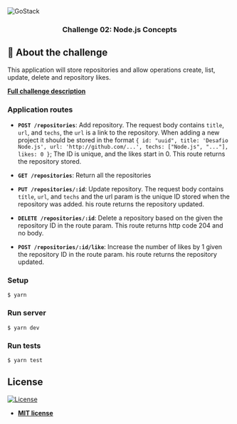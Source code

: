 <img alt="GoStack" src="https://storage.googleapis.com/golden-wind/bootcamp-gostack/header-desafios.png" />

<h3 align="center">
  Challenge 02: Node.js Concepts
</h3>

## :rocket: About the challenge

This application will store repositories and allow operations create, list, update, delete and repository likes.

**[Full challenge description](https://github.com/Rocketseat/bootcamp-gostack-desafios/tree/master/desafio-conceitos-nodejs)**

### Application routes

- **`POST /repositories`**: Add repository. The request body contains `title`, `url`, and `techs`, the `url` is a link to the repository. When adding a new project it should be stored in the format `{ id: "uuid", title: 'Desafio Node.js', url: 'http://github.com/...', techs: ["Node.js", "..."], likes: 0 }`; The ID is unique, and the likes start in 0. This route returns the repository stored.

- **`GET /repositories`**: Return all the repositories

- **`PUT /repositories/:id`**: Update repository. The request body contains `títle`, `url`, and `techs` and the url param is the unique ID stored when the repository was added. his route returns the repository updated.

- **`DELETE /repositories/:id`**: Delete a repository based on the given the repository ID in the route param. This route returns http code 204 and no body.

- **`POST /repositories/:id/like`**: Increase the number of likes by 1 given the repository ID in the route param. his route returns the repository updated.

### Setup

```shell
$ yarn
```

### Run server

```shell
$ yarn dev
```

### Run tests

```shell
$ yarn test
```

## License

[![License](http://img.shields.io/:license-mit-blue.svg?style=flat-square)](http://badges.mit-license.org)

- **[MIT license](http://opensource.org/licenses/mit-license.php)**